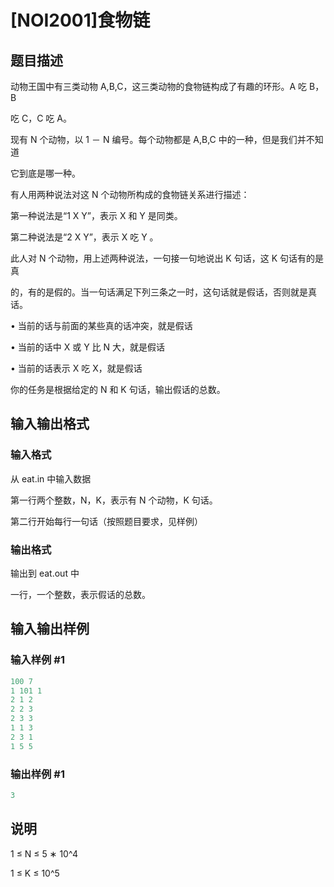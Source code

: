 # [NOI2001]食物链

## 题目描述

动物王国中有三类动物 A,B,C，这三类动物的食物链构成了有趣的环形。A 吃 B，B

吃 C，C 吃 A。

现有 N 个动物，以 1 － N 编号。每个动物都是 A,B,C 中的一种，但是我们并不知道

它到底是哪一种。

有人用两种说法对这 N 个动物所构成的食物链关系进行描述：

第一种说法是“1 X Y”，表示 X 和 Y 是同类。

第二种说法是“2 X Y”，表示 X 吃 Y 。

此人对 N 个动物，用上述两种说法，一句接一句地说出 K 句话，这 K 句话有的是真

的，有的是假的。当一句话满足下列三条之一时，这句话就是假话，否则就是真话。

• 当前的话与前面的某些真的话冲突，就是假话

• 当前的话中 X 或 Y 比 N 大，就是假话

• 当前的话表示 X 吃 X，就是假话

你的任务是根据给定的 N 和 K 句话，输出假话的总数。

## 输入输出格式

### 输入格式

从 eat.in 中输入数据

第一行两个整数，N，K，表示有 N 个动物，K 句话。

第二行开始每行一句话（按照题目要求，见样例）

### 输出格式

输出到 eat.out 中

一行，一个整数，表示假话的总数。

## 输入输出样例

### 输入样例 #1

```cpp
100 7
1 101 1
2 1 2
2 2 3
2 3 3
1 1 3
2 3 1
1 5 5

```
### 输出样例 #1

```cpp
3

```
## 说明

1 ≤ N ≤ 5 ∗ 10^4

1 ≤ K ≤ 10^5

